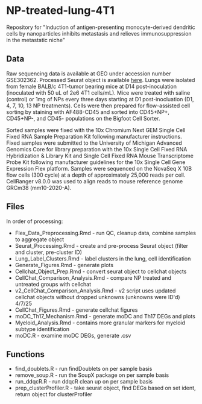 # NP-treated-lung-4T1
Repository for "Induction of antigen-presenting monocyte-derived dendritic cells by nanoparticles inhibits metastasis and relieves immunosuppression in the metastatic niche"

## Data 
Raw sequencing data is available at GEO under accession number GSE302362. Processed Seurat object is available [here](https://www.dropbox.com/scl/fi/jxbu7i7u78pkxthvavepl/labeled_lung_int_merge_sct_filt_tnbc.rds?rlkey=y2vn60d8g0ytfr7bwmbxw9abf&st=trqx3omm&dl=0). Lungs were isolated from female BALB/c 4T1-tumor bearing mice at D14 post-inoculation (inoculated with 50 uL of 2e6 4T1 cells/mL). Mice were treated with saline (control) or 1mg of NPs every three days starting at D1 post-inocluation (D1, 4, 7, 10, 13 NP treatments). Cells were then prepared for flow-assisted cell sorting by staining with AF488-CD45 and sorted into CD45+NP+, CD45+NP-, and CD45- populations on the Bigfoot Cell Sorter. 
<p> Sorted samples were fixed with the 10x Chromium Next GEM Single Cell Fixed RNA Sample Preparation Kit following manufacturer instructions. Fixed samples were submitted to the University of Michigan Advanced Genomics Core for library preparation with the 10x Single Cell Fixed RNA Hybridization & Library Kit and Single Cell Fixed RNA Mouse Transcriptome Probe Kit following manufacturer guidelines for the 10x Single Cell Gene Expression Flex platform. Samples were sequenced on the NovaSeq X 10B flow cells (300 cycle) at a depth of approximately 25,000 reads per cell. CellRanger v8.0.0 was used to align reads to mouse reference genome GRCm38 (mm10-2020-A). </p>


## Files 
In order of processing: 
+ Flex_Data_Preprocessing.Rmd - run QC, cleanup data, combine samples to aggregate object
+ Seurat_Processing.Rmd - create and pre-process Seurat object (filter and cluster, pre-cluster ID)
+ Lung_Label_Clusters.Rmd - label clusters in the lung, cell identification
+ Generate_Figures.Rmd - generate plots
+ Cellchat_Object_Prep.Rmd - convert seurat object to cellchat objects
+ CellChat_Comparison_Analysis.Rmd - compare NP treated and untreated groups with cellchat
+ v2_CellChat_Comparison_Analysis.Rmd - v2 script uses updated cellchat objects without dropped unknowns (unknowns were ID'd) 4/7/25
+ CellChat_Figures.Rmd - generate cellchat figures 
+ moDC_Th17_Mechanism.Rmd - generate moDC and Th17 DEGs and plots 
+ Myeloid_Analysis.Rmd - contains more granular markers for myeloid subtype identification
+ moDC.R - examine moDC DEGs, generate .csv  

## Functions
+ find_doublets.R - run findDoublets on per sample basis 
+ remove_soup.R - run the SoupX package on per sample basis
+ run_ddqcR.R - run ddqcR clean up on per sample basis 
+ prep_clusterProfiler.R - take seurat object, find DEGs based on set ident, return object for clusterProfiler 
